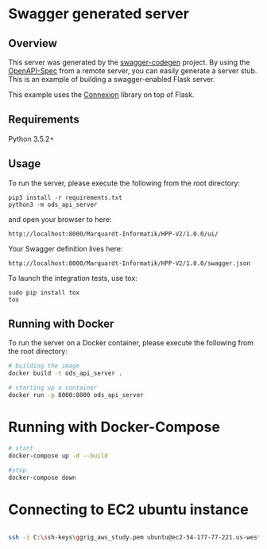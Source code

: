# Swagger generated server

## Overview
This server was generated by the [swagger-codegen](https://github.com/swagger-api/swagger-codegen) project. By using the
[OpenAPI-Spec](https://github.com/swagger-api/swagger-core/wiki) from a remote server, you can easily generate a server stub.  This
is an example of building a swagger-enabled Flask server.

This example uses the [Connexion](https://github.com/zalando/connexion) library on top of Flask.

## Requirements
Python 3.5.2+

## Usage
To run the server, please execute the following from the root directory:

```
pip3 install -r requirements.txt
python3 -m ods_api_server
```

and open your browser to here:

```
http://localhost:8000/Marquardt-Informatik/HPP-V2/1.0.0/ui/
```

Your Swagger definition lives here:

```
http://localhost:8000/Marquardt-Informatik/HPP-V2/1.0.0/swagger.json
```

To launch the integration tests, use tox:
```
sudo pip install tox
tox
```

## Running with Docker

To run the server on a Docker container, please execute the following from the root directory:

```bash
# building the image
docker build -t ods_api_server .

# starting up a container
docker run -p 8000:8000 ods_api_server
```

# Running with Docker-Compose

```bash
# start
docker-compose up -d --build

#stop
docker-compose down
```
  
# Connecting to EC2 ubuntu instance

```bash

ssh -i C:\ssh-keys\ggrig_aws_study.pem ubuntu@ec2-54-177-77-221.us-west-1.compute.amazonaws.com
```
